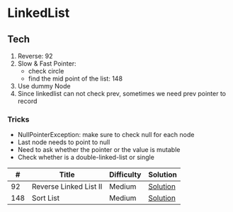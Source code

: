 # LinkedList

## Tech
1. Reverse: 92
2. Slow & Fast Pointer: 
    - check circle
    - find the mid point of the list: 148
3. Use dummy Node
4. Since linkedlist can not check prev, sometimes we need prev pointer to record


### Tricks
  - NullPointerException: make sure to check null for each node
  - Last node needs to point to null
  - Need to ask whether the pointer or the value is mutable
  - Check whether is a double-linked-list or single


\# | Title | Difficulty | Solution
---|---|---|---
92 | Reverse Linked List II | Medium | [Solution](LinkedList/92.%20Reverse%20Linked%20List%20II)
148 | Sort List | Medium | [Solution](LinkedList/148.%20Sort%20List)